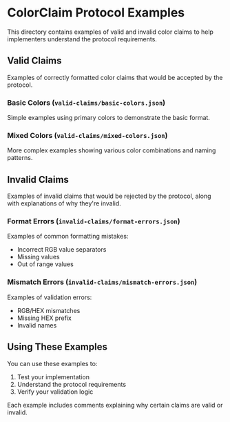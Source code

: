 # ColorClaim Protocol Examples

This directory contains examples of valid and invalid color claims to help implementers understand the protocol requirements.

## Valid Claims
Examples of correctly formatted color claims that would be accepted by the protocol.

### Basic Colors (`valid-claims/basic-colors.json`)
Simple examples using primary colors to demonstrate the basic format.

### Mixed Colors (`valid-claims/mixed-colors.json`)
More complex examples showing various color combinations and naming patterns.

## Invalid Claims
Examples of invalid claims that would be rejected by the protocol, along with explanations of why they're invalid.

### Format Errors (`invalid-claims/format-errors.json`)
Examples of common formatting mistakes:
- Incorrect RGB value separators
- Missing values
- Out of range values

### Mismatch Errors (`invalid-claims/mismatch-errors.json`)
Examples of validation errors:
- RGB/HEX mismatches
- Missing HEX prefix
- Invalid names

## Using These Examples
You can use these examples to:
1. Test your implementation
2. Understand the protocol requirements
3. Verify your validation logic

Each example includes comments explaining why certain claims are valid or invalid.